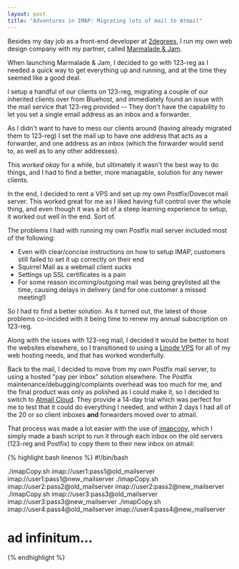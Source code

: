 ```yaml
---
layout: post
title: "Adventures in IMAP: Migrating lots of mail to Atmail"
---
```

Besides my day job as a front-end developer at [2degrees](http://2degreesnetwork.com), I run my own web design company with my partner, called [Marmalade &amp; Jam](http://marmaladeandjam.co.uk).

When launching Marmalade &amp; Jam, I decided to go with 123-reg as I needed a quick way to get everything up and running, and at the time they seemed like a good deal.

<!-- more -->

I setup a handful of our clients on 123-reg, migrating a couple of our inherited clients over from Bluehost, and immediately found an issue with the mail service that 123-reg provided -- They don't have the capability to let you set a single email address as an inbox and a forwarder.

As I didn't want to have to mess our clients around (having already migrated them to 123-reg) I set the mail up to have one address that acts as a forwarder, and one address as an inbox (which the forwarder would send to, as well as to any other addresses).

This _worked okay_ for a while, but ultimately it wasn't the best way to do things, and I had to find a better, more managable, solution for any newer clients.

In the end, I decided to rent a VPS and set up my own Postfix/Dovecot mail server. This worked great for me as I liked having full control over the whole thing, and even though it was a bit of a steep learning experience to setup, it worked out well in the end. Sort of.

The problems I had with running my own Postfix mail server included most of the following:

- Even with clear/concise instructions on how to setup IMAP, customers still failed to set it up correctly on their end
- Squirrel Mail as a webmail client sucks
- Settings up SSL certificates is a pain
- For some reason incoming/outgoing mail was being greylisted all the time, causing delays in delivery (and for one customer a missed meeting!)

So I had to find a better solution. As it turned out, the latest of those problems co-incided with it being time to renew my annual subscription on 123-reg.

Along with the issues with 123-reg mail, I decided it would be better to host the websites elsewhere, so I transitioned to using a [Linode VPS](http://www.linode.com/?r=99ca38bfbf1c8c22e3e88622fa6b62b3ee3f5993) for all of my web hosting needs, and that has worked wonderfully.

Back to the mail, I decided to move from my own Postfix mail server, to using a hosted "pay per inbox" solution elsewhere. The Postfix maintenance/debugging/complaints overhead was too much for me, and the final product was only as polished as I could make it, so I decided to switch to [Atmail Cloud](http://atmail.com/cloudnow/). They provide a 14-day trial which was perfect for me to test that it could do everything I needed, and within 2 days I had all of the 20 or so client inboxes **and** forwarders moved over to atmail.

That process was made a lot easier with the use of [imapcopy](https://code.google.com/p/imapcopy/), which I simply made a bash script to run it through each inbox on the old servers (123-reg and Postfix) to copy them to their new inbox on atmail:

{% highlight bash linenos %}
#!/bin/bash

./imapCopy.sh imap://user1:pass1@old_mailserver imap://user1:pass1@new_mailserver
./imapCopy.sh imap://user2:pass2@old_mailserver imap://user2:pass2@new_mailserver
./imapCopy.sh imap://user3:pass3@old_mailserver imap://user3:pass3@new_mailserver
./imapCopy.sh imap://user4:pass4@old_mailserver imap://user4:pass4@new_mailserver

# ad infinitum...
{% endhighlight %}
